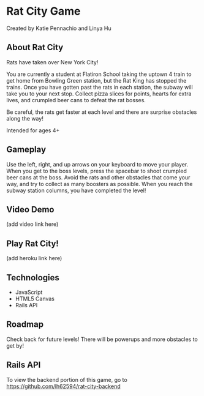 # Rat City Game
Created by Katie Pennachio and Linya Hu


## About Rat City

Rats have taken over New York City!

You are currently a student at Flatiron School taking the uptown 4 train to get home from Bowling Green station, but the Rat King has stopped the trains. Once you have gotten past the rats in each station, the subway will take you to your next stop. Collect pizza slices for points, hearts for extra lives, and crumpled beer cans to defeat the rat bosses.

Be careful, the rats get faster at each level and there are surprise obstacles along the way!

Intended for ages 4+

## Gameplay
Use the left, right, and up arrows on your keyboard to move your player. When you get to the boss levels, press the spacebar to shoot crumpled beer cans at the boss. Avoid the rats and other obstacles that come your way, and try to collect as many boosters as possible. When you reach the subway station columns, you have completed the level!

## Video Demo
(add video link here)

## Play Rat City!
(add heroku link here)

## Technologies
* JavaScript
* HTML5 Canvas
* Rails API

## Roadmap
Check back for future levels! There will be powerups and more obstacles to get by!

## Rails API
To view the backend portion of this game, go to https://github.com/lh62594/rat-city-backend
